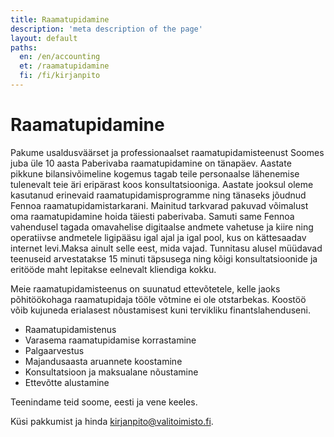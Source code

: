 ```yaml
---
title: Raamatupidamine
description: 'meta description of the page'
layout: default
paths:
  en: /en/accounting
  et: /raamatupidamine
  fi: /fi/kirjanpito
---
```


# Raamatupidamine

Pakume usaldusväärset ja professionaalset raamatupidamisteenust Soomes juba üle 10 aasta
Paberivaba raamatupidamine on tänapäev. Aastate pikkune bilansivõimeline kogemus tagab teile personaalse lähenemise tulenevalt teie äri eripärast koos konsultatsiooniga. Aastate jooksul oleme kasutanud erinevaid raamatupidamisprogramme ning tänaseks jõudnud Fennoa raamatupidamistarkarani. Mainitud tarkvarad pakuvad võimalust oma raamatupidamine hoida täiesti paberivaba. Samuti same Fennoa vahendusel tagada omavahelise digitaalse andmete vahetuse ja kiire ning operatiivse andmetele ligipääsu igal ajal ja igal pool, kus on kättesaadav internet levi.Maksa ainult selle eest, mida vajad. Tunnitasu alusel müüdavad teenuseid arvestatakse 15 minuti täpsusega ning kõigi konsultatsioonide ja eritööde maht lepitakse eelnevalt kliendiga kokku.

Meie raamatupidamisteenus on suunatud ettevõtetele, kelle jaoks põhitöökohaga raamatupidaja tööle võtmine ei ole otstarbekas. Koostöö võib kujuneda erialasest nõustamisest kuni tervikliku finantslahenduseni.

- Raamatupidamistenus
- Varasema raamatupidamise korrastamine
- Palgaarvestus
- Majandusaasta aruannete koostamine
- Konsultatsioon ja maksualane nõustamine
- Ettevõtte alustamine

Teenindame teid soome, eesti ja vene keeles.

Küsi pakkumist ja hinda <kirjanpito@valitoimisto.fi>.
